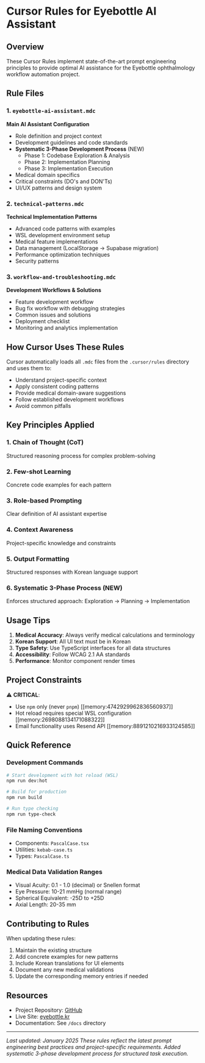 # Cursor Rules for Eyebottle AI Assistant

## Overview

These Cursor Rules implement state-of-the-art prompt engineering principles to provide optimal AI assistance for the Eyebottle ophthalmology workflow automation project.

## Rule Files

### 1. `eyebottle-ai-assistant.mdc`
**Main AI Assistant Configuration**
- Role definition and project context
- Development guidelines and code standards
- **Systematic 3-Phase Development Process** (NEW)
  - Phase 1: Codebase Exploration & Analysis
  - Phase 2: Implementation Planning
  - Phase 3: Implementation Execution
- Medical domain specifics
- Critical constraints (DO's and DON'Ts)
- UI/UX patterns and design system

### 2. `technical-patterns.mdc`
**Technical Implementation Patterns**
- Advanced code patterns with examples
- WSL development environment setup
- Medical feature implementations
- Data management (LocalStorage → Supabase migration)
- Performance optimization techniques
- Security patterns

### 3. `workflow-and-troubleshooting.mdc`
**Development Workflows & Solutions**
- Feature development workflow
- Bug fix workflow with debugging strategies
- Common issues and solutions
- Deployment checklist
- Monitoring and analytics implementation

## How Cursor Uses These Rules

Cursor automatically loads all `.mdc` files from the `.cursor/rules` directory and uses them to:
- Understand project-specific context
- Apply consistent coding patterns
- Provide medical domain-aware suggestions
- Follow established development workflows
- Avoid common pitfalls

## Key Principles Applied

### 1. **Chain of Thought (CoT)**
Structured reasoning process for complex problem-solving

### 2. **Few-shot Learning**
Concrete code examples for each pattern

### 3. **Role-based Prompting**
Clear definition of AI assistant expertise

### 4. **Context Awareness**
Project-specific knowledge and constraints

### 5. **Output Formatting**
Structured responses with Korean language support

### 6. **Systematic 3-Phase Process** (NEW)
Enforces structured approach: Exploration → Planning → Implementation

## Usage Tips

1. **Medical Accuracy**: Always verify medical calculations and terminology
2. **Korean Support**: All UI text must be in Korean
3. **Type Safety**: Use TypeScript interfaces for all data structures
4. **Accessibility**: Follow WCAG 2.1 AA standards
5. **Performance**: Monitor component render times

## Project Constraints

⚠️ **CRITICAL**: 
- Use `npm` only (never `pnpm`) [[memory:4742929962836560937]]
- Hot reload requires special WSL configuration [[memory:2698088134171088322]]
- Email functionality uses Resend API [[memory:8891210216933124585]]

## Quick Reference

### Development Commands
```bash
# Start development with hot reload (WSL)
npm run dev:hot

# Build for production
npm run build

# Run type checking
npm run type-check
```

### File Naming Conventions
- Components: `PascalCase.tsx`
- Utilities: `kebab-case.ts`
- Types: `PascalCase.ts`

### Medical Data Validation Ranges
- Visual Acuity: 0.1 - 1.0 (decimal) or Snellen format
- Eye Pressure: 10-21 mmHg (normal range)
- Spherical Equivalent: -25D to +25D
- Axial Length: 20-35 mm

## Contributing to Rules

When updating these rules:
1. Maintain the existing structure
2. Add concrete examples for new patterns
3. Include Korean translations for UI elements
4. Document any new medical validations
5. Update the corresponding memory entries if needed

## Resources

- Project Repository: [GitHub](https://github.com/Eyebottle/eyebottle-ai-ophthalmology)
- Live Site: [eyebottle.kr](https://eyebottle.kr)
- Documentation: See `/docs` directory

---

*Last updated: January 2025*
*These rules reflect the latest prompt engineering best practices and project-specific requirements.*
*Added systematic 3-phase development process for structured task execution.* 